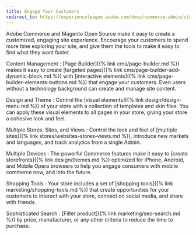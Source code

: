 ```yaml
---
title: Engage Your Customers
redirect_to: https://experienceleague.adobe.com/docs/commerce-admin/start/storefront/enhanced-experiences.html
---
```


Adobe Commerce and Magento Open Source make it easy to create a customized, engaging site experience. Encourage your customers to spend more time exploring your site, and give them the tools to make it easy to find what they want faster.

Content Management
:  [Page Builder]({% link cms/page-builder.md %}) makes it easy to create [targeted pages]({% link cms/page-builder-add-dynamic-block.md %}) with [interactive elements]({% link cms/page-builder-elements-buttons.md %}) that engage your customers. Even users without a technology background can create and manage site content.

Design and Theme
:  Control the [visual elements]({% link design/design-menu.md %}) of your store with a collection of templates and skin files. You can apply these visual elements to all pages in your store, giving your store a cohesive look and feel.

Multiple Stores, Sites, and Views
:  Control the look and feel of [multiple sites]({% link stores/websites-stores-views.md %}), introduce new markets and languages, and track analytics from a single Admin.

Multiple Devices
:  The powerful Commerce features make it easy to [create storefronts]({% link design/themes.md %}) optimized for iPhone, Android, and Mobile Opera browsers to help you engage consumers with mobile commerce now, and into the future.

Shopping Tools
:  Your store includes a set of [shopping tools]({% link marketing/shopping-tools.md %}) that create opportunities for your customers to interact with your store, connect on social media, and share with friends.

Sophisticated Search
:  [Filter product]({% link marketing/seo-search.md %}) by price, manufacturer, or any other criteria to reduce the time to purchase.
